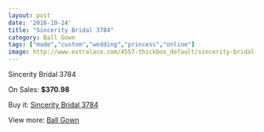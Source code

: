 ```yaml
---
layout: post
date: '2016-10-24'
title: "Sincerity Bridal 3784"
category: Ball Gown
tags: ["made","custom","wedding","princess","online"]
image: http://www.extralace.com/4557-thickbox_default/sincerity-bridal-3784.jpg
---
```

Sincerity Bridal 3784

On Sales: **$370.98**
<a href="https://www.extralace.com/ball-gown/2157-sincerity-bridal-3784.html"><amp-img layout="responsive" width="600" height="600" src="//www.extralace.com/4557-thickbox_default/sincerity-bridal-3784.jpg" alt="Sincerity Bridal 3784 0" /></a>
<a href="https://www.extralace.com/ball-gown/2157-sincerity-bridal-3784.html"><amp-img layout="responsive" width="600" height="600" src="//www.extralace.com/4558-thickbox_default/sincerity-bridal-3784.jpg" alt="Sincerity Bridal 3784 1" /></a>
<a href="https://www.extralace.com/ball-gown/2157-sincerity-bridal-3784.html"><amp-img layout="responsive" width="600" height="600" src="//www.extralace.com/4559-thickbox_default/sincerity-bridal-3784.jpg" alt="Sincerity Bridal 3784 2" /></a>
<a href="https://www.extralace.com/ball-gown/2157-sincerity-bridal-3784.html"><amp-img layout="responsive" width="600" height="600" src="//www.extralace.com/4560-thickbox_default/sincerity-bridal-3784.jpg" alt="Sincerity Bridal 3784 3" /></a>
<a href="https://www.extralace.com/ball-gown/2157-sincerity-bridal-3784.html"><amp-img layout="responsive" width="600" height="600" src="//www.extralace.com/4561-thickbox_default/sincerity-bridal-3784.jpg" alt="Sincerity Bridal 3784 4" /></a>
<a href="https://www.extralace.com/ball-gown/2157-sincerity-bridal-3784.html"><amp-img layout="responsive" width="600" height="600" src="//www.extralace.com/4562-thickbox_default/sincerity-bridal-3784.jpg" alt="Sincerity Bridal 3784 5" /></a>

Buy it: [Sincerity Bridal 3784](https://www.extralace.com/ball-gown/2157-sincerity-bridal-3784.html "Sincerity Bridal 3784")

View more: [Ball Gown](https://www.extralace.com/3-ball-gown "Ball Gown")